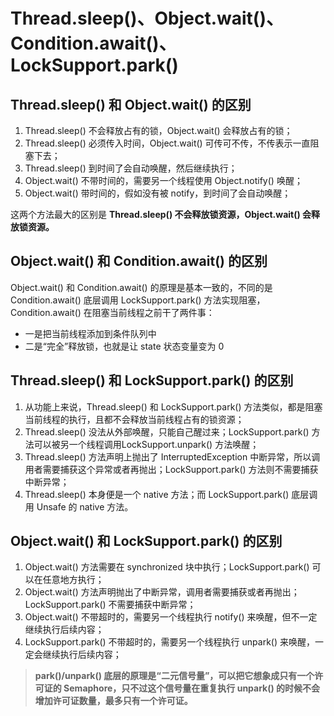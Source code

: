 # Thread.sleep()、Object.wait()、Condition.await()、LockSupport.park()

## **Thread.sleep() 和 Object.wait() 的区别**

1. Thread.sleep() 不会释放占有的锁，Object.wait() 会释放占有的锁；
2. Thread.sleep() 必须传入时间，Object.wait() 可传可不传，不传表示一直阻塞下去；
3. Thread.sleep() 到时间了会自动唤醒，然后继续执行；
4. Object.wait() 不带时间的，需要另一个线程使用 Object.notify() 唤醒；
5. Object.wait() 带时间的，假如没有被 notify，到时间了会自动唤醒；

这两个方法最大的区别是 **Thread.sleep() 不会释放锁资源，Object.wait() 会释放锁资源。**

## **Object.wait() 和 Condition.await() 的区别**

Object.wait() 和 Condition.await() 的原理是基本一致的，不同的是 Condition.await() 底层调用 LockSupport.park() 方法实现阻塞，Condition.await() 在阻塞当前线程之前干了两件事：

* 一是把当前线程添加到条件队列中
* 二是“完全”释放锁，也就是让 state 状态变量变为 0

## **Thread.sleep() 和 LockSupport.park() 的区别**&#x20;

1. 从功能上来说，Thread.sleep() 和 LockSupport.park() 方法类似，都是阻塞当前线程的执行，且都不会释放当前线程占有的锁资源；
2. Thread.sleep() 没法从外部唤醒，只能自己醒过来；LockSupport.park() 方法可以被另一个线程调用LockSupport.unpark() 方法唤醒；
3. Thread.sleep() 方法声明上抛出了 InterruptedException 中断异常，所以调用者需要捕获这个异常或者再抛出；LockSupport.park() 方法则不需要捕获中断异常；
4. Thread.sleep() 本身便是一个 native 方法；而 LockSupport.park() 底层调用 Unsafe 的 native 方法。

## **Object.wait() 和 LockSupport.park() 的区别**

1. Object.wait() 方法需要在 synchronized 块中执行；LockSupport.park() 可以在任意地方执行；
2. Object.wait() 方法声明抛出了中断异常，调用者需要捕获或者再抛出；LockSupport.park() 不需要捕获中断异常；
3. Object.wait() 不带超时的，需要另一个线程执行 notify() 来唤醒，但不一定继续执行后续内容；
4. LockSupport.park() 不带超时的，需要另一个线程执行 unpark() 来唤醒，一定会继续执行后续内容；

> **park()/unpark() 底层的原理是“二元信号量”，可以把它想象成只有一个许可证的 Semaphore，只不过这个信号量在重复执行 unpark() 的时候不会增加许可证数量，最多只有一个许可证。**
